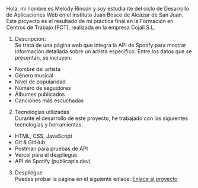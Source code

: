 Hola, mi nombre es Melody Rincón y soy estudiante del ciclo de Desarrollo de Aplicaciones Web en el instituto Juan Bosco de Alcázar de San Juan. 
Este proyecto es el resultado de mi práctica final en la Formación en Centros de Trabajo (FCT), realizada en la empresa Cojali S.L.  
1. Descripción:  
Se trata de una página web que integra la API de Spotify para mostrar información detallada sobre un artista específico. Entre los datos que se presentan, se incluyen:  
- Nombre del artista  
- Género musical  
- Nivel de popularidad  
- Número de seguidores  
- Álbumes publicados  
- Canciones más escuchadas  

2. Tecnologías utilizadas  
Durante el desarrollo de este proyecto, he trabajado con las siguientes tecnologías y herramientas:  
- HTML, CSS, JavaScript
- Git & GitHub
- Postman para pruebas de API 
- Vercel para el despliegue 
- API de Spotify (publicapis.dev) 

3. Despliegue  
Puedes probar la página en el siguiente enlace: [Enlace al proyecto](https://practica-final-cojali-ivory.vercel.app/)
